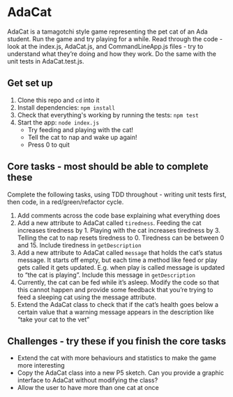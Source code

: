 # AdaCat

AdaCat is a tamagotchi style game representing the pet cat of an Ada student.
Run the game and try playing for a while. Read through the code - look at the
index.js, AdaCat.js, and CommandLineApp.js files - try to understand what
they’re doing and how they work. Do the same with the unit tests in
AdaCat.test.js.

## Get set up

1. Clone this repo and `cd` into it
1. Install dependencies: `npm install`
1. Check that everything's working by running the tests: `npm test`
1. Start the app: `node index.js`
   - Try feeding and playing with the cat!
   - Tell the cat to nap and wake up again!
   - Press 0 to quit

## Core tasks - most should be able to complete these

Complete the following tasks, using TDD throughout - writing unit tests first,
then code, in a red/green/refactor cycle.

1. Add comments across the code base explaining what everything does
1. Add a new attribute to AdaCat called `tiredness`. Feeding the cat increases
   tiredness by 1. Playing with the cat increases tiredness by 3. Telling the
   cat to nap resets tiredness to 0. Tiredness can be between 0 and 15. Include
   tiredness in `getDescription`
1. Add a new attribute to AdaCat called `message` that holds the cat’s status
   message. It starts off empty, but each time a method like feed or play gets
   called it gets updated. E.g. when play is called message is updated to “the
   cat is playing”. Include this message in `getDescription`
1. Currently, the cat can be fed while it’s asleep. Modify the code so that this
   cannot happen and provide some feedback that you’re trying to feed a sleeping
   cat using the message attribute.
1. Extend the AdaCat class to check that if the cat’s health goes below a
   certain value that a warning message appears in the description like “take
   your cat to the vet”

## Challenges - try these if you finish the core tasks

- Extend the cat with more behaviours and statistics to make the game more
  interesting
- Copy the AdaCat class into a new P5 sketch. Can you provide a graphic
  interface to AdaCat without modifying the class?
- Allow the user to have more than one cat at once
